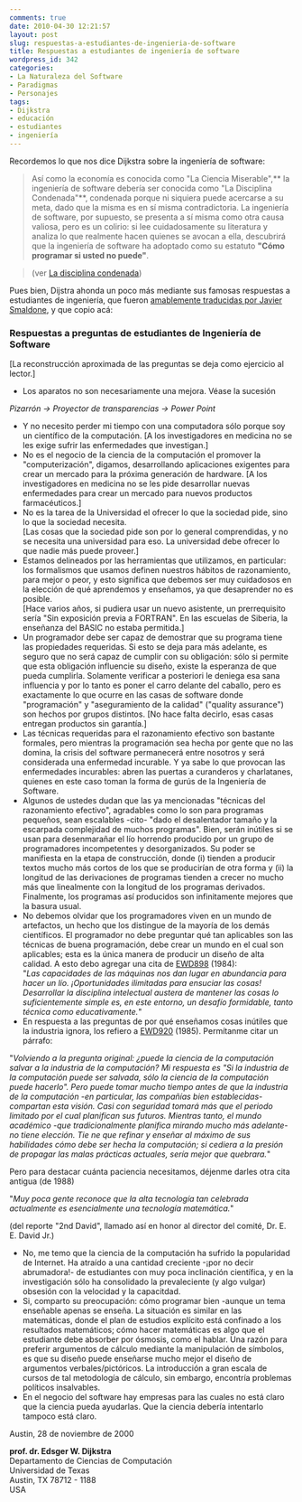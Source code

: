 ```yaml
---
comments: true
date: 2010-04-30 12:21:57
layout: post
slug: respuestas-a-estudiantes-de-ingenieria-de-software
title: Respuestas a estudiantes de ingeniería de software
wordpress_id: 342
categories:
- La Naturaleza del Software
- Paradigmas
- Personajes
tags:
- Dijkstra
- educación
- estudiantes
- ingeniería
---
```


Recordemos lo que nos dice Dijkstra sobre la ingeniería de software:

  


> Así como la economía es conocida como "La Ciencia Miserable",** la ingeniería de software debería ser conocida como "La Disciplina Condenada"**, condenada porque ni siquiera puede acercarse a su meta, dado que la misma es en sí misma contradictoria. La ingeniería de software, por supuesto, se presenta a sí misma como otra causa valiosa, pero es un colirio: si lee cuidadosamente su literatura y analiza lo que realmente hacen quienes se avocan a ella, descubrirá que la ingeniería de software ha adoptado como su estatuto **"Cómo programar si usted no puede"**.

> (ver [La disciplina condenada](http://www.lnds.net/blog/2010/01/la-disciplina-condenada.html))

>   


Pues bien, Dijstra ahonda un poco más mediante sus famosas respuestas a estudiantes de ingeniería, que fueron [amablemente traducidas por Javier Smaldone](http://blog.smaldone.com.ar/2006/12/24/citas-de-dijkstra/), y que copio acá:

  


### Respuestas a preguntas de estudiantes de Ingeniería de Software

[La reconstrucción aproximada de las preguntas se deja como ejercicio al lector.]

  * Los aparatos no son necesariamente una mejora. Véase la sucesión  
  
_Pizarrón -> Proyector de transparencias -> Power Point_
  * Y no necesito perder mi tiempo con una computadora sólo porque soy un científico de la computación. [A los investigadores en medicina no se les exige sufrir las enfermedades que investigan.]
  * No es el negocio de la ciencia de la computación el promover la "computerización", digamos, desarrollando aplicaciones exigentes para crear un mercado para la próxima generación de hardware. [A los investigadores en medicina no se les pide desarrollar nuevas enfermedades para crear un mercado para nuevos productos farmacéuticos.]
  * No es la tarea de la Universidad el ofrecer lo que la sociedad pide, sino lo que la sociedad necesita.  
[Las cosas que la sociedad pide son por lo general comprendidas, y no se necesita una universidad para eso. La universidad debe ofrecer lo que nadie más puede proveer.]
  * Estamos delineados por las herramientas que utilizamos, en particular: los formalismos que usamos definen nuestros hábitos de razonamiento, para mejor o peor, y esto significa que debemos ser muy cuidadosos en la elección de qué aprendemos y enseñamos, ya que desaprender no es posible.  
[Hace varios años, si pudiera usar un nuevo asistente, un prerrequisito sería "Sin exposición previa a FORTRAN". En las escuelas de Siberia, la enseñanza del BASIC no estaba permitida.]
  * Un programador debe ser capaz de demostrar que su programa tiene las propiedades requeridas. Si esto se deja para más adelante, es seguro que no será capaz de cumplir con su obligación: sólo si permite que esta obligación influencie su diseño, existe la esperanza de que pueda cumplirla. Solamente verificar a posteriori le deniega esa sana influencia y por lo tanto es poner el carro delante del caballo, pero es exactamente lo que ocurre en las casas de software donde "programación" y "aseguramiento de la calidad" ("quality assurance") son hechos por grupos distintos. [No hace falta decirlo, esas casas entregan productos sin garantía.]
  * Las técnicas requeridas para el razonamiento efectivo son bastante formales, pero mientras la programación sea hecha por gente que no las domina, la crisis del software permanecerá entre nosotros y será considerada una enfermedad incurable. Y ya sabe lo que provocan las enfermedades incurables: abren las puertas a curanderos y charlatanes, quienes en este caso toman la forma de gurús de la Ingeniería de Software.
  * Algunos de ustedes dudan que las ya mencionadas "técnicas del razonamiento efectivo", agradables como lo son para programas pequeños, sean escalables -cito- "dado el desalentador tamaño y la escarpada complejidad de muchos programas". Bien, serán inútiles si se usan para desenmarañar el lío horrendo producido por un grupo de programadores incompetentes y desorganizados. Su poder se manifiesta en la etapa de construcción, donde (i) tienden a producir textos mucho más cortos de los que se producirían de otra forma y (ii) la longitud de las derivaciones de programas tienden a crecer no mucho más que linealmente con la longitud de los programas derivados. Finalmente, los programas así producidos son infinitamente mejores que la basura usual.
  * No debemos olvidar que los programadores viven en un mundo de artefactos, un hecho que los distingue de la mayoría de los demás científicos. El programador no debe preguntar qué tan aplicables son las técnicas de buena programación, debe crear un mundo en el cual son aplicables; esta es la única manera de producir un diseño de alta calidad. A esto debo agregar una cita de [EWD898](http://www.cs.utexas.edu/users/EWD/transcriptions/EWD08xx/EWD898.html) (1984):  
"_Las capacidades de las máquinas nos dan lugar en abundancia para hacer un lío. ¡Oportunidades ilimitadas para ensuciar las cosas! Desarrollar la disciplina intelectual austera de mantener las cosas lo suficientemente simple es, en este entorno, un desafío formidable, tanto técnica como educativamente._"
  * En respuesta a las preguntas de por qué enseñamos cosas inútiles que la industria ignora, los refiero a [EWD920](http://www.cs.utexas.edu/users/EWD/ewd09xx/EWD920.PDF) (1985). Permítanme citar un párrafo:  
  
"_Volviendo a la pregunta original: ¿puede la ciencia de la computación salvar a la industria de la computación? Mi respuesta es "Si la industria de la computación puede ser salvada, sólo la ciencia de la computación puede hacerlo". Pero puede tomar mucho tiempo antes de que la industria de la computación -en particular, las compañías bien establecidas- compartan esta visión. Casi con seguridad tomará más que el periodo limitado por el cual planifican sus futuros. Mientras tanto, el mundo académico -que tradicionalmente planifica mirando mucho más adelante- no tiene elección. Tie
ne que refinar y enseñar al máximo de sus habilidades cómo debe ser hecha la computación; si cediera a la presión de propagar las malas prácticas actuales, sería mejor que quebrara._"

Pero para destacar cuánta paciencia necesitamos, déjenme darles otra cita antigua (de 1988)

"_Muy poca gente reconoce que la alta tecnología tan celebrada actualmente es esencialmente una tecnología matemática._"

(del reporte "2nd David", llamado así en honor al director del comité, Dr. E. E. David Jr.)

  * No, me temo que la ciencia de la computación ha sufrido la popularidad de Internet. Ha atraído a una cantidad creciente -¡por no decir abrumadora!- de estudiantes con muy poca inclinación científica, y en la investigación sólo ha consolidado la prevaleciente (y algo vulgar) obsesión con la velocidad y la capacitdad.
  * Si, comparto su preocupación: cómo programar bien -aunque un tema enseñable apenas se enseña. La situación es similar en las matemáticas, donde el plan de estudios explícito está confinado a los resultados matemáticos; cómo hacer matemáticas es algo que el estudiante debe absorber por ósmosis, como el hablar. Una razón para preferir argumentos de cálculo mediante la manipulación de símbolos, es que su diseño puede enseñarse mucho mejor el diseño de argumentos verbales/pictóricos. La introducción a gran escala de cursos de tal metodología de cálculo, sin embargo, encontría problemas políticos insalvables.
  * En el negocio del software hay empresas para las cuales no está claro que la ciencia pueda ayudarlas. Que la ciencia debería intentarlo tampoco está claro.

Austin, 28 de noviembre de 2000

**prof. dr. Edsger W. Dijkstra**  
Departamento de Ciencias de Computación  
Universidad de Texas  
Austin, TX 78712 - 1188  
USA

  





